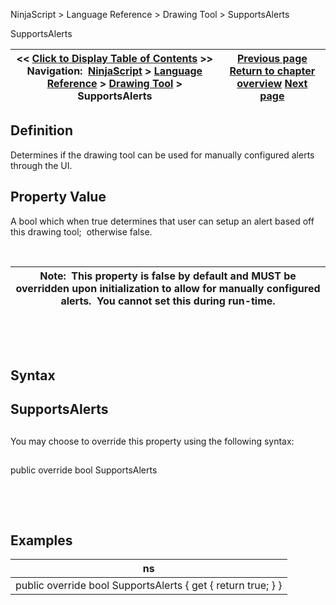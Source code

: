 ﻿


NinjaScript \> Language Reference \> Drawing Tool \> SupportsAlerts






















SupportsAlerts







| \<\< [Click to Display Table of Contents](supportsalerts.md) \>\> **Navigation:**     [NinjaScript](ninjascript-1.md) \> [Language Reference](language_reference_wip-1.md) \> [Drawing Tool](drawing_tools-1.md) \> SupportsAlerts | [Previous page](onmouseup-1.md) [Return to chapter overview](drawing_tools-1.md) [Next page](zordertype-1.md) |
| --- | --- |











## Definition


Determines if the drawing tool can be used for manually configured alerts through the UI.


## 


## Property Value


A bool which when true determines that user can setup an alert based off this drawing tool;  otherwise false. 


 




| Note:  This property is false by default and MUST be overridden upon initialization to allow for manually configured alerts.  You cannot set this during run\-time. |
| --- |



 


 


## Syntax


## SupportsAlerts


## 


You may choose to override this property using the following syntax:


## 


public override bool SupportsAlerts 


 


 


## Examples




| ns |
| --- |
| public override bool SupportsAlerts { get { return true; } } |









